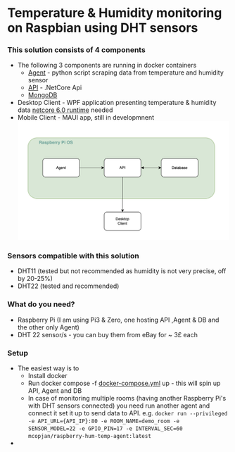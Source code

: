 # Temperature & Humidity monitoring on Raspbian using DHT sensors

### This solution consists of 4 components
  - The following 3 components are running in docker containers
    - [Agent](https://hub.docker.com/repository/docker/mcopjan/raspberry-hum-temp-agent/general) - python script scraping data from temperature and humidity sensor
    - [API](https://hub.docker.com/repository/docker/mcopjan/raspberry-hum-temp-api/general) - .NetCore Api
    - [MongoDB](https://hub.docker.com/r/nonoroazoro/rpi-mongo)
  - Desktop Client - WPF application presenting temperature & humidity data [netcore 6.0 runtime](https://dotnet.microsoft.com/en-us/download/dotnet/6.0) needed
  - Mobile Client - MAUI app, still in developmnent
   ![Component's diagram](Diagram1.png?raw=true "Diagram")
### Sensors compatible with this solution
 - DHT11 (tested but not recommended as humidity is not very precise, off by 20-25%)
 - DHT22 (tested and recommended)

### What do you need?
 - Raspberry Pi (I am using Pi3 & Zero, one hosting API ,Agent & DB and the other only Agent)
 - DHT 22 sensor/s - you can buy them from eBay for ~ 3£ each

### Setup
 - The easiest way is to
     - Install docker
     - Run docker compose -f [docker-compose.yml](https://github.com/mcopjan/raspberry-temperature-humidity-monitoring/blob/master/docker-compose.yml) up - this will spin up API, Agent and DB
    - In case of monitoring multiple rooms (having another Raspberry Pi's with DHT sensors connected) you need run another agent and connect it set it up to send data to API. e.g.
    ```docker run --privileged -e API_URL={API_IP}:80 -e ROOM_NAME=demo_room -e SENSOR_MODEL=22 -e GPIO_PIN=17 -e INTERVAL_SEC=60 mcopjan/raspberry-hum-temp-agent:latest```
 - 

